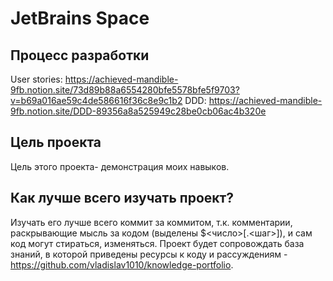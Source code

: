 # JetBrains Space

## Процесс разработки

User stories: <https://achieved-mandible-9fb.notion.site/73d89b88a6554280bfe5578bfe5f9703?v=b69a016ae59c4de586616f36c8e9c1b2>
DDD: <https://achieved-mandible-9fb.notion.site/DDD-89356a8a525949c28be0cb06ac4b320e>

## Цель проекта

Цель этого проекта- демонстрация моих навыков.

## Как лучше всего изучать проект?

Изучать его лучше всего коммит за коммитом, т.к. комментарии, раскрывающие мысль за кодом (выделены $\<число\>\[.\<шаг\>\]), и сам код могут стираться, изменяться. Проект будет сопровождать база знаний, в которой приведены ресурсы к коду и рассуждениям - <https://github.com/vladislav1010/knowledge-portfolio>.
